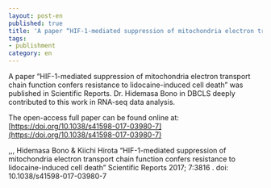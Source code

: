 ```yaml
---
layout: post-en
published: true
title: 'A paper “HIF-1-mediated suppression of mitochondria electron transport chain function confers resistance to lidocaine-induced cell death” was published in Scientific Reports.'
tags:
- publishment
category: en
---
```

A paper “HIF-1-mediated suppression of mitochondria electron transport chain function confers resistance to lidocaine-induced cell death” was published in Scientific Reports.
Dr. Hidemasa Bono in DBCLS deeply contributed to this work in RNA-seq data analysis.
 
The open-access full paper can be found online at:
[https://doi.org/10.1038/s41598-017-03980-7](https://doi.org/10.1038/s41598-017-03980-7)
 
,,, Hidemasa Bono & Kiichi Hirota
“HIF-1-mediated suppression of mitochondria electron transport chain function confers resistance to lidocaine-induced cell death”
Scientific Reports 2017; 7:3816 .
doi: 10.1038/s41598-017-03980-7